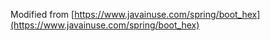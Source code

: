 Modified from [https://www.javainuse.com/spring/boot_hex](https://www.javainuse.com/spring/boot_hex)